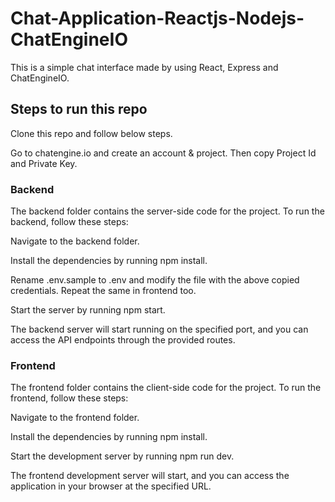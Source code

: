 # Chat-Application-Reactjs-Nodejs-ChatEngineIO

This is a simple chat interface made by using React, Express and ChatEngineIO.

## Steps to run this repo
Clone this repo and follow below steps.

Go to chatengine.io and create an account & project. Then copy Project Id and Private Key.

### Backend
The backend folder contains the server-side code for the project. To run the backend, follow these steps:

Navigate to the backend folder.

Install the dependencies by running npm install.

Rename .env.sample to .env and modify the file with the above copied credentials. Repeat the same in frontend too.

Start the server by running npm start.

The backend server will start running on the specified port, and you can access the API endpoints through the provided routes.

### Frontend
The frontend folder contains the client-side code for the project. To run the frontend, follow these steps:

Navigate to the frontend folder.

Install the dependencies by running npm install.

Start the development server by running npm run dev.

The frontend development server will start, and you can access the application in your browser at the specified URL.
